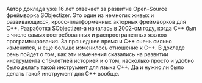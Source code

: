 Автор доклада уже 16 лет отвечает за развитие Open-Source фреймворка SObjectizer.
Это один из немногих живых и развивающихся, кросс-платформенных акторных фреймворков для C++.
Разработка SObjectizer-а началась в 2002-ом году, когда C++ был в числе самых востребованных и распространенных языков программирования.
За прошедшее время и C++ очень сильно изменился, и еще больше изменилось отношение к C++.
В докладе речь пойдет о том, как эти изменения сказались на развитии инструмента с 16-летней историей и о том,
насколько просто и удобно было делать такой инструмент для языка C++.
Да и нужно ли было делать такой инструмент для C++ вообще.
